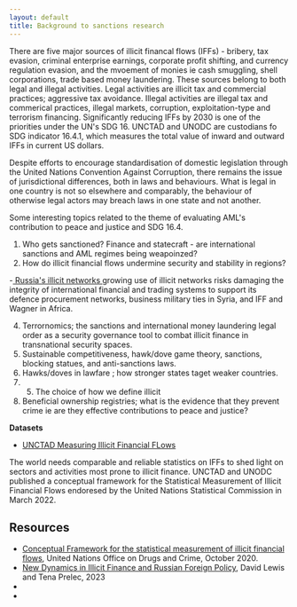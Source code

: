 ```yaml
---
layout: default
title: Background to sanctions research
---
```

There are five major sources of illicit financal flows (IFFs) - bribery, tax evasion, criminal enterprise earnings, corporate profit shifting, and currency regulation evasion, and the mvoement of monies ie cash smuggling, shell corporations, 
trade based money laundering. These sources belong to both legal and illegal activities. Legal activities are illicit tax and commercial practices; aggressive tax avoidance. Illegal activities are
illegal tax and commerical practices, illegal markets, corruption, exploitation-type and terrorism financing. Significantly reducing IFFs by 2030 is one of the priorities under the UN's SDG 16. UNCTAD and UNODC are custodians fo SDG indicator 16.4.1, which measures the total value  of inward and outward IFFs
in current US dollars. 

Despite efforts to encourage standardisation of domestic legislation through the United Nations Convention Against Corruption, there remains the issue of jurisdictional differences, both in laws
and behaviours. What is legal in one country is not so elsewhere and comparably, the behaviour of otherwise legal actors may breach laws in one state and not another. 

Some interesting topics related to the theme of evaluating AML's contribution to peace and justice and SDG 16.4.

1. Who gets sanctioned? Finance and statecraft - are international sanctions and AML regimes being weapoinzed? 
2. How do illicit financial flows undermine security and stability in regions?

-[ Russia's illicit networks ](russias_illicit_networks.md)growing use of illicit networks risks damaging the integrity of international financial and trading systems to support its defence procurement networks, business military ties in Syria, and IFF and Wagner in Africa. 
        
    
4. Terrornomics; the sanctions and international money laundering legal order as a security governance tool to combat illicit finance in transnational security spaces. 
5. Sustainable competitiveness, hawk/dove game theory, sanctions, blocking statues, and anti-sanctions laws. 
6. Hawks/doves in lawfare ; how stronger states taget weaker countries.
7. 5. The choice of how we define illicit
8. Beneficial ownership registries; what is the evidence that they prevent crime ie are they effective contributions to peace and justice?

<b>Datasets</b>
- [UNCTAD Measuring Illicit Financial FLows](https://unctad.org/news/first-ever-official-data-illicit-financial-flows-now-available)

The world needs comparable and reliable statistics on IFFs to shed light on sectors and activities most prone to illicit finance. 
UNCTAD and UNODC published a conceptual framework for the Statistical Measurement of Illicit Financial Flows endoresed by the United Nations Statistical Commission in March 2022. 


## Resources

- [Conceptual Framework for the statistical measurement of illicit financial flows](https://unctad.org/system/files/official-document/IFF_Conceptual_Framework_EN.pdf), United Nations Office on Drugs and Crime, October 2020.
- [New Dynamics in Illicit Finance and Russian Foreign Policy](https://news.exeter.ac.uk/wp-content/uploads/2023/08/SOCACE-RP17-NewDynamics-Aug23-avedit.pdf), David Lewis and Tena Prelec, 2023
- 
- 
